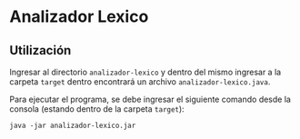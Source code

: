 # Analizador Lexico 

## Utilización

Ingresar al directorio `analizador-lexico` y dentro del mismo ingresar a la carpeta 
`target` dentro encontrará un archivo `analizador-lexico.java`.

Para ejecutar el programa, se debe ingresar el siguiente comando desde la consola (estando dentro de la carpeta `target`):

``java -jar analizador-lexico.jar``